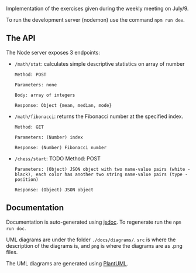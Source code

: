 Implementation of the exercises given during the weekly meeting on July/9.

To run the development server (nodemon) use the command `npm run dev`.

## The API
The Node server exposes 3 endpoints:
-   `/math/stat`: calculates simple descriptive statistics on array of number

        Method: POST

        Parameters: none

        Body: array of integers

        Response: Object {mean, median, mode}
-   `/math/fibonacci`: returns the Fibonacci number at the specified index.

        Method: GET

        Parameters: (Number) index

        Response: (Number) Fibonacci number

-   `/chess/start`: TODO
        Method: POST

        Parameters: (Object) JSON object with two name-value pairs (white - black), each color has another two string name-value pairs (type - position)

        Response: (Object) JSON object 


## Documentation
Documentation is auto-generated using [jsdoc](https://jsdoc.app/). To regenerate run the `npm run doc`.

UML diagrams are under the folder `./docs/diagrams/`. `src` is where the description of the diagrams is, and `png` is where the diagrams are as .png files.

The UML diagrams are generated using [PlantUML](https://plantuml.com/).